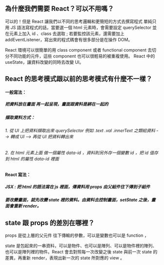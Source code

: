 ## 為什麼我們需要 React？可以不用嗎？

可以的！但是 React 讓我們以不同的思考邏輯和更簡短的方式去撰寫程式
單純只用 JS 語法寫程式的話，當要選一個 html 元素時，會需要設定 querySelector 並在元素上加入 id 、class 去選取 ; 若要監控該元素，還需要加上 addEventListener，寫出來的程式碼會有很多部分是在操作 DOM。

React 環境可以很簡單的用 class component 或者 functional component 去切分不同功能的元件，這些 component 也可以很輕易的被重複使用。
React 中的 useState，讓資料改變的同時去改變 UI。

## React 的思考模式跟以前的思考模式有什麼不一樣？
#### 一般寫法：
##### 把資料放在畫面 再一起呈現，畫面跟資料是綁在一起的
##### 擷取資料方式：
###### 1. 從 UI 上把資料擷取出來 querySelector  例如 .text .val .innerText 之類給資料 --> 轉成 UI --> 再從 UI 把資料轉出來
###### 2. 在 html 元素上面 做一個屬性 data-id ，資料則另外存一個變數 id ，把 id 值存到 html 的屬性 data-id 裡面

#### React 寫法：
##### JSX : 把 html 的語法寫在 js 裡面，傳資料用 props 由父組件往下傳到子組件
##### 要改變畫面，就先改變 state 裡的資料。由資料去控制畫面，setState 之後，畫面會重新 render。

## state 跟 props 的差別在哪裡？

props 是從上層的父元件 往下傳輸的參數，可以是變數也可以是 function ，

state 是包起來的一串資料，可以是物件、也可以是陣列、可以是物件裡的陣列、也可以是陣列裡的物件。React 會去對照每一次改變之後 state 與前一次 state 的差異，再重新 render，表現出新一次的 state 所對應的 view 。

